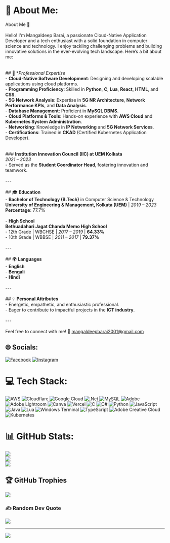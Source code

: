# 💫 About Me:
 About Me 👋<br><br>Hello! I'm Mangaldeep Barai, a passionate Cloud-Native Application Developer and a tech enthusiast with a solid foundation in computer science and technology. I enjoy tackling challenging problems and building innovative solutions in the ever-evolving tech landscape. Here’s a bit about me:<br><br><br>## 🌟 **Professional Expertise*<br>- **Cloud-Native Software Development**: Designing and developing scalable applications using cloud platforms.<br>- **Programming Proficiency**: Skilled in **Python**, **C**, **Lua**, **React**, **HTML**, and **CSS**.<br>- **5G Network Analysis**: Expertise in **5G NR Architecture**, **Network Performance KPIs**, and **Data Analysis**.<br>- **Database Management**: Proficient in **MySQL DBMS**.<br>- **Cloud Platforms & Tools**: Hands-on experience with **AWS Cloud** and **Kubernetes System Administration**.<br>- **Networking**: Knowledge in **IP Networking** and **5G Network Services**.<br>- **Certifications**: Trained in **CKAD** (Certified Kubernetes Application Developer).<br><br><br>### **Institution Innovation Council (IIC) at UEM Kolkata**<br>*2021 – 2023*  <br>- Served as the **Student Coordinator Head**, fostering innovation and teamwork.<br><br>---<br><br>## 🎓 **Education**<br>- **Bachelor of Technology (B.Tech)** in Computer Science & Technology  <br>  **University of Engineering & Management, Kolkata (UEM)** | *2019 – 2023*  <br>  **Percentage**: 77.7%<br><br>- **High School**  <br>  **Bethuadahari Jagat Chanda Memo High School**  <br>  - 12th Grade | WBCHSE | *2017 – 2019* | **64.33%**  <br>  - 10th Grade | WBBSE | *2011 – 2017* | **79.37%**<br><br>---<br><br>## 🌍 **Languages**<br>- **English**<br>- **Bengali**<br>- **Hindi**<br><br>---<br><br>## 💡 **Personal Attributes**<br>- Energetic, empathetic, and enthusiastic professional.<br>- Eager to contribute to impactful projects in the **ICT industry**.<br><br>---<br><br>Feel free to connect with me! 📩 [mangaldeepbarai2001@gmail.com](mailto:mangaldeepbarai2001@gmail.com)  


## 🌐 Socials:
[![Facebook](https://img.shields.io/badge/Facebook-%231877F2.svg?logo=Facebook&logoColor=white)](https://facebook.com/Mangaldeep_12) [![Instagram](https://img.shields.io/badge/Instagram-%23E4405F.svg?logo=Instagram&logoColor=white)](https://instagram.com/mangaldeep_12) 

# 💻 Tech Stack:
![AWS](https://img.shields.io/badge/AWS-%23FF9900.svg?style=for-the-badge&logo=amazon-aws&logoColor=white) ![Cloudflare](https://img.shields.io/badge/Cloudflare-F38020?style=for-the-badge&logo=Cloudflare&logoColor=white) ![Google Cloud](https://img.shields.io/badge/GoogleCloud-%234285F4.svg?style=for-the-badge&logo=google-cloud&logoColor=white) ![.Net](https://img.shields.io/badge/.NET-5C2D91?style=for-the-badge&logo=.net&logoColor=white) ![MySQL](https://img.shields.io/badge/mysql-4479A1.svg?style=for-the-badge&logo=mysql&logoColor=white) ![Adobe](https://img.shields.io/badge/adobe-%23FF0000.svg?style=for-the-badge&logo=adobe&logoColor=white) ![Adobe Lightroom](https://img.shields.io/badge/Adobe%20Lightroom-31A8FF.svg?style=for-the-badge&logo=Adobe%20Lightroom&logoColor=white) ![Canva](https://img.shields.io/badge/Canva-%2300C4CC.svg?style=for-the-badge&logo=Canva&logoColor=white) ![Vercel](https://img.shields.io/badge/vercel-%23000000.svg?style=for-the-badge&logo=vercel&logoColor=white) ![C](https://img.shields.io/badge/c-%2300599C.svg?style=for-the-badge&logo=c&logoColor=white) ![C#](https://img.shields.io/badge/c%23-%23239120.svg?style=for-the-badge&logo=csharp&logoColor=white) ![Python](https://img.shields.io/badge/python-3670A0?style=for-the-badge&logo=python&logoColor=ffdd54) ![JavaScript](https://img.shields.io/badge/javascript-%23323330.svg?style=for-the-badge&logo=javascript&logoColor=%23F7DF1E) ![Java](https://img.shields.io/badge/java-%23ED8B00.svg?style=for-the-badge&logo=openjdk&logoColor=white) ![Lua](https://img.shields.io/badge/lua-%232C2D72.svg?style=for-the-badge&logo=lua&logoColor=white) ![Windows Terminal](https://img.shields.io/badge/Windows%20Terminal-%234D4D4D.svg?style=for-the-badge&logo=windows-terminal&logoColor=white) ![TypeScript](https://img.shields.io/badge/typescript-%23007ACC.svg?style=for-the-badge&logo=typescript&logoColor=white) ![Adobe Creative Cloud](https://img.shields.io/badge/Adobe%20Creative%20Cloud-DA1F26.svg?style=for-the-badge&logo=Adobe%20Creative%20Cloud&logoColor=white) ![Kubernetes](https://img.shields.io/badge/kubernetes-%23326ce5.svg?style=for-the-badge&logo=kubernetes&logoColor=white)
# 📊 GitHub Stats:
![](https://github-readme-stats.vercel.app/api?username=Mangaldeep12&theme=dark&hide_border=false&include_all_commits=false&count_private=false)<br/>
![](https://github-readme-streak-stats.herokuapp.com/?user=Mangaldeep12&theme=dark&hide_border=false)<br/>
![](https://github-readme-stats.vercel.app/api/top-langs/?username=Mangaldeep12&theme=dark&hide_border=false&include_all_commits=false&count_private=false&layout=compact)

## 🏆 GitHub Trophies
![](https://github-profile-trophy.vercel.app/?username=Mangaldeep12&theme=radical&no-frame=false&no-bg=true&margin-w=4)

### ✍️ Random Dev Quote
![](https://quotes-github-readme.vercel.app/api?type=horizontal&theme=radical)

---
[![](https://visitcount.itsvg.in/api?id=Mangaldeep12&icon=0&color=0)](https://visitcount.itsvg.in)

<!-- Proudly created with GPRM ( https://gprm.itsvg.in ) -->